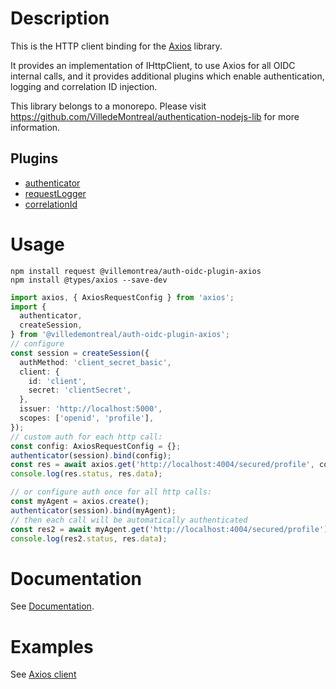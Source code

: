 # Description

This is the HTTP client binding for the [Axios](https://github.com/axios/axios) library.

It provides an implementation of IHttpClient, to use Axios for all OIDC internal calls, and it provides
additional plugins which enable authentication, logging and correlation ID injection.

This library belongs to a monorepo. Please visit https://github.com/VilledeMontreal/authentication-nodejs-lib
for more information.

## Plugins

- [authenticator](src/authenticator.ts)
- [requestLogger](src/requestLogger.ts)
- [correlationId](src/correlationId.ts)

# Usage

```
npm install request @villemontrea/auth-oidc-plugin-axios
npm install @types/axios --save-dev
```

```typescript
import axios, { AxiosRequestConfig } from 'axios';
import {
  authenticator,
  createSession,
} from '@villedemontreal/auth-oidc-plugin-axios';
// configure
const session = createSession({
  authMethod: 'client_secret_basic',
  client: {
    id: 'client',
    secret: 'clientSecret',
  },
  issuer: 'http://localhost:5000',
  scopes: ['openid', 'profile'],
});
// custom auth for each http call:
const config: AxiosRequestConfig = {};
authenticator(session).bind(config);
const res = await axios.get('http://localhost:4004/secured/profile', config);
console.log(res.status, res.data);

// or configure auth once for all http calls:
const myAgent = axios.create();
authenticator(session).bind(myAgent);
// then each call will be automatically authenticated
const res2 = await myAgent.get('http://localhost:4004/secured/profile');
console.log(res2.status, res.data);
```

# Documentation

See [Documentation](https://github.com/VilledeMontreal/authentication-nodejs-lib/tree/master/doc/README.md).

# Examples

See [Axios client](https://github.com/VilledeMontreal/authentication-nodejs-lib/tree/master/examples/client-axios)
